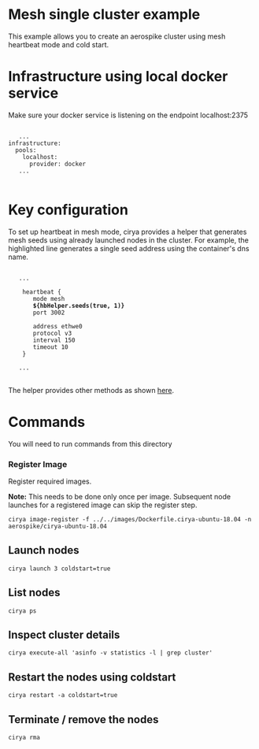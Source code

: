 # Mesh single cluster example
This example allows you to create an aerospike cluster using mesh heartbeat mode and cold start.

# Infrastructure using local docker service
Make sure your docker service is listening on the endpoint localhost:2375
<pre>
<code>
   ...
infrastructure:
  pools:
    localhost:
      provider: docker
   ...
</code>
</pre>

# Key configuration
To set up heartbeat in mesh mode, cirya provides a helper that generates mesh seeds using already launched nodes in the cluster.
For example, the highlighted line generates a single seed address using the container's dns name.
<pre>
<code>
   ...

    heartbeat {
       mode mesh
       <b>${hbHelper.seeds(true, 1)}</b>
       port 3002

       address ethwe0
       protocol v3
       interval 150
       timeout 10
    }

   ...
</code>
</pre>
The helper provides other methods as shown [here](https://github.com/citrusleaf/aerospike-docker-orchestrator/blob/master/src/main/java/com/aerospike/cirya/aerospike/conf/HbConfigHelper.java).

# Commands
You will need to run commands from this directory

### Register Image
Register required images.

**Note:** This needs to be done only once per image. Subsequent node launches for a registered image can skip the register step.
```
cirya image-register -f ../../images/Dockerfile.cirya-ubuntu-18.04 -n aerospike/cirya-ubuntu-18.04
```

## Launch nodes
```
cirya launch 3 coldstart=true
```

## List nodes
```
cirya ps
```
## Inspect cluster details
```
cirya execute-all 'asinfo -v statistics -l | grep cluster'
```
## Restart the nodes using coldstart

```
cirya restart -a coldstart=true
```

## Terminate / remove the nodes
```
cirya rma
```
